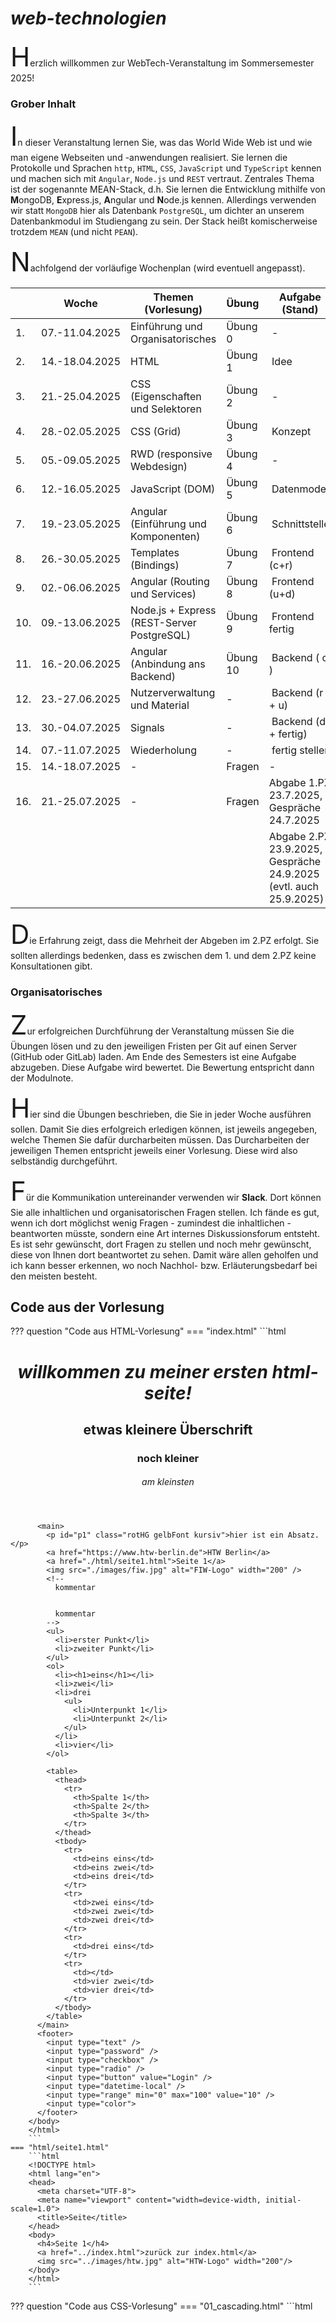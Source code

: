 # Web-Technologien

Herzlich willkommen zur WebTech-Veranstaltung im Sommersemester 2025! 

### Grober Inhalt

In dieser Veranstaltung lernen Sie, was das World Wide Web ist und wie man eigene Webseiten und -anwendungen realisiert. Sie lernen die Protokolle und Sprachen ``http``, ``HTML``, ``CSS``, ``JavaScript`` und `TypeScript` kennen und machen sich mit ``Angular``, ``Node.js`` und ``REST`` vertraut. Zentrales Thema ist der sogenannte [MEAN](https://www.ibm.com/cloud/learn/mean-stack-explained)-Stack, d.h. Sie lernen die Entwicklung mithilfe von <b>M</b>ongoDB, <b>E</b>xpress.js, <b>A</b>ngular und <b>N</b>ode.js kennen. Allerdings verwenden wir statt `MongoDB` hier als Datenbank `PostgreSQL`, um dichter an unserem Datenbankmodul im Studiengang zu sein. Der Stack heißt komischerweise trotzdem `MEAN` (und nicht `PEAN`). 

Nachfolgend der vorläufige Wochenplan (wird eventuell angepasst). 

| | Woche | Themen (Vorlesung) | Übung | Aufgabe (Stand) | Abgabe Übung bis | 
|-|-------|--------------------|-------|-----------------|------------------|
| 1. | 07.-11.04.2025 | [Einführung](einfuehrung.md#webtechnologien-einfuhrung) und [Organisatorisches](#organisatorisches) | [Übung 0](uebungen.md#ubung-0) | - | - | 
| 2. | 14.-18.04.2025 | [HTML](html.md) | [Übung 1](uebungen.md#ubung-1) | Idee | 22.04.2025 | 
| 3. | 21.-25.04.2025 | [CSS (Eigenschaften und Selektoren](css.md#css) | [Übung 2](uebungen.md#ubung-2) | - | 29.04.2025 | 
| 4. | 28.-02.05.2025 | [CSS (Grid)](css.md#grid) | [Übung 3](uebungen.md#ubung-3) | Konzept | 06.05.2025 | 
| 5. | 05.-09.05.2025 | [RWD (responsive Webdesign)](rwd.md#responsive-web-design) | [Übung 4](uebungen.md#ubung-4) | - | 13.05.2025 | 
| 6. | 12.-16.05.2025 | [JavaScript (DOM)](javascript.md#javascript) | [Übung 5](uebungen.md#ubung-5) | Datenmodell | 20.05.2025 | 
| 7. | 19.-23.05.2025 | [Angular (Einführung und Komponenten)](angular.md#angular) | [Übung 6](uebungen.md#ubung-6) | Schnittstelle | 27.05.2025 | 
| 8. | 26.-30.05.2025 | [Templates (Bindings)](templates.md#templates-bindings) | [Übung 7](uebungen.md#ubung-7) | Frontend (c+r)| 03.06.2025 | 
| 9. | 02.-06.06.2025 | [Angular (Routing und Services)](routing.md#routing-und-services) | [Übung 8](uebungen.md#ubung-8) | Frontend (u+d)| 10.06.2025 | 
| 10. | 09.-13.06.2025 | [Node.js + Express (REST-Server PostgreSQL)](backend_pg.md#rest-api) |  [Übung 9](uebungen.md#ubung-9)| Frontend fertig | 17.06.2025 | 
| 11. | 16.-20.06.2025 | [Angular (Anbindung ans Backend)](fe-be-anbindung.md#frontend-backend-anbindung) | [Übung 10](uebungen.md#ubung-10) | Backend ( c ) | 24.06.2025 | 
| 12. | 23.-27.06.2025 | [Nutzerverwaltung und Material](guards.md#subject-observable-observer-und-guards) | - | Backend (r + u) | 01.07.2025 |
| 13. | 30.-04.07.2025 | Signals  | - | Backend (d + fertig)| 08.07.2025 |
| 14. | 07.-11.07.2025 | Wiederholung | - | fertig stellen | 15.07.2025 |
| 15. | 14.-18.07.2025 | - | Fragen | - | - |
| 16. | 21.-25.07.2025 | - | Fragen | Abgabe 1.PZ 23.7.2025, Gespräche 24.7.2025  |
|  |  |  |  |Abgabe 2.PZ 23.9.2025, Gespräche 24.9.2025 (evtl. auch 25.9.2025)| - |


Die Erfahrung zeigt, dass die Mehrheit der Abgeben im 2.PZ erfolgt. Sie sollten allerdings bedenken, dass es zwischen dem 1. und dem 2.PZ keine Konsultationen gibt. 

### Organisatorisches 

Zur erfolgreichen Durchführung der Veranstaltung müssen Sie die Übungen lösen und zu den jeweiligen Fristen per Git auf einen Server (GitHub oder GitLab) laden. Am Ende des Semesters ist eine Aufgabe abzugeben. Diese Aufgabe wird bewertet. Die Bewertung entspricht dann der Modulnote. 

[Hier](uebungen.md#ubungen) sind die Übungen beschrieben, die Sie in jeder Woche ausführen sollen. Damit Sie dies erfolgreich erledigen können, ist jeweils angegeben, welche Themen Sie dafür durcharbeiten müssen. Das Durcharbeiten der jeweiligen Themen entspricht jeweils einer Vorlesung. Diese wird also selbständig durchgeführt. 

Für die Kommunikation untereinander verwenden wir [**Slack**](https://slack.com/intl/de-de/). Dort können Sie alle inhaltlichen und organisatorischen Fragen stellen. Ich fände es gut, wenn ich dort möglichst wenig Fragen - zumindest die inhaltlichen - beantworten müsste, sondern eine Art internes Diskussionsforum entsteht. Es ist sehr gewünscht, dort Fragen zu stellen und noch mehr gewünscht, diese von Ihnen dort beantwortet zu sehen. Damit wäre allen geholfen und ich kann besser erkennen, wo noch Nachhol- bzw. Erläuterungsbedarf bei den meisten besteht.  

## Code aus der Vorlesung

??? question "Code aus HTML-Vorlesung"
	=== "index.html"
		```html
		<!DOCTYPE html>
		<html lang="en">
		<head>
		  <meta charset="UTF-8">
		  <meta name="viewport" content="width=device-width, initial-scale=1.0">
		  <title>Erste HTML-Seite</title>
		</head>
		<body>
		  <header>
		    <h1>Willkommen zu meiner ersten HTML-Seite!</h1>
		    <h2>etwas kleinere Überschrift</h2>
		    <h3>noch kleiner</h3>
		    <h6>am kleinsten</h6>
		  </header>

		  <main>
			<p id="p1" class="rotHG gelbFont kursiv">hier ist ein Absatz. </p>
			<a href="https://www.htw-berlin.de">HTW Berlin</a>
			<a href="./html/seite1.html">Seite 1</a>
			<img src="./images/fiw.jpg" alt="FIW-Logo" width="200" />
			<!--  
			  kommentar 
			  

			  kommentar
			-->
			<ul>
			  <li>erster Punkt</li>
			  <li>zweiter Punkt</li>
			</ul>
			<ol>
			  <li><h1>eins</h1></li>
			  <li>zwei</li>
			  <li>drei
			    <ul>
			      <li>Unterpunkt 1</li>
			      <li>Unterpunkt 2</li>
			    </ul>
			  </li>
			  <li>vier</li>
			</ol>

			<table>
			  <thead>
			    <tr>
			      <th>Spalte 1</th>
			      <th>Spalte 2</th>
			      <th>Spalte 3</th>
			    </tr>
			  </thead>
			  <tbody>
			    <tr>
			      <td>eins eins</td>
			      <td>eins zwei</td>
			      <td>eins drei</td>
			    </tr>
			    <tr>
			      <td>zwei eins</td>
			      <td>zwei zwei</td>
			      <td>zwei drei</td>
			    </tr>
			    <tr>
			      <td>drei eins</td>
			    </tr>
			    <tr>
			      <td></td>
			      <td>vier zwei</td>
			      <td>vier drei</td>
			    </tr>
			  </tbody>
			</table>
		  </main>
		  <footer>
		    <input type="text" />
		    <input type="password" />
		    <input type="checkbox" />
		    <input type="radio" />
		    <input type="button" value="Login" />
		    <input type="datetime-local" />
		    <input type="range" min="0" max="100" value="10" />
		    <input type="color">
		  </footer>
		</body>
		</html>
		```
	=== "html/seite1.html"
		```html
		<!DOCTYPE html>
		<html lang="en">
		<head>
		  <meta charset="UTF-8">
		  <meta name="viewport" content="width=device-width, initial-scale=1.0">
		  <title>Seite</title>
		</head>
		<body>
		  <h4>Seite 1</h4>
		  <a href="../index.html">zurück zur index.html</a>
		  <img src="../images/htw.jpg" alt="HTW-Logo" width="200"/>
		</body>
		</html>
		```

??? question "Code aus CSS-Vorlesung"
	=== "01_cascading.html"
		```html
		<!DOCTYPE html>
		<html lang="en">
		<head>
		    <meta charset="UTF-8">
		    <meta http-equiv="X-UA-Compatible" content="IE=edge">
		    <meta name="viewport" content="width=device-width, initial-scale=1.0">
		    <title>Cascading</title>
		    <!-- Einbinden von CSS per externer css-Datei-->
		    <link rel="stylesheet" href="../styles/mystyles.css">
		    <style>
		       h1 {
		        text-transform: lowercase;  /* CSS-Kommentare */
		        font-style: italic;
		       }
		       
		       ol {
		        color: blue;
		       }

		       .fgYellow {
		        color: yellow;
		       }

		       /*
		       .bgBrown {
		        background-color: brown;
		       }
		        */

		       .freigewaehlt {
		        font-size: 2em;
		       }

		       #firstH2 {
		        text-decoration: underline;
		       }

		       article p {
		        color: red;
		       }

		       section>p {
		        color: green;
		       }

		       a {
		        text-decoration: none;
		       }

		       a:hover {
		        background-color: blue;
		        color: white;
		       }

		       p::first-letter {
		        font-size: 3em;
		       }

		    </style>
		</head>
		<body>
		    <header>
		        <h1 style="background-color: rgb(50, 140, 140); color: rgb(249, 245, 245);">Cascading Style Sheets - CSS</h1>
		    </header>
		    <main>
		        <section>
		            <h2 id="firstH2">Section 1</h2>
		            <article>
		                <p class="fgYellow bgBrown freigewaehlt">Lorem ipsum dolor sit amet consectetur adipisicing elit. Quisquam, quae.</p>
		                <p class="fgYellow bgBrown">Lorem ipsum dolor sit amet consectetur adipisicing elit. Quisquam, quae.</p>
		            </article>
		            <article class="bgBrown">
		                <p>Lorem ipsum dolor sit amet consectetur adipisicing elit. Quisquam, quae.</p>
		                <p>Lorem ipsum dolor sit amet consectetur adipisicing elit. Quisquam, quae.</p>
		            </article>
		            <p>direktes Kind einer section</p>
		        </section>
		        <section>
		            <h2>Section 2</h2>
		            <article>
		                <p>Lorem ipsum dolor sit amet consectetur adipisicing elit. Quisquam, quae.</p>
		                hallo ballo
		                <p>Lorem ipsum dolor sit amet consectetur adipisicing elit. Quisquam, quae.</p>
		            </article>
		            <article>
		                <p>Lorem ipsum dolor sit amet consectetur adipisicing elit. Quisquam, quae.</p>
		                <p>Lorem ipsum dolor sit amet consectetur adipisicing elit. Quisquam, quae.</p>
		            </article>
		        </section>
		        <ol>
		            <li>item 1
		                <ul>
		                    <li>subitem</li>
		                    <li>subitem</li>
		                    <li>subitem</li>
		                </ul>
		            </li>
		            <li>item 2</li>
		            <li>item 3</li>
		            <li>item 4</li>
		            <li>item 5</li>
		        </ol>
		    </main>
		    <aside>
		        <h2>Aside</h2>
		        <p>Lorem ipsum dolor sit amet consectetur adipisicing elit. Quisquam, quae.</p>
		        <p>Lorem ipsum dolor sit amet consectetur adipisicing elit. Quisquam, quae.</p>
		    </aside>
		    <footer>
		        <p>
		            <a href="./02_boxmodel.html">Boxmodel</a>&nbsp;&middot;&nbsp;
		            <a href="./03_rangfolge.html">Rangfolge</a>
		            <a href="https://www.htw-berlin.de">HTW Berlin</a>

		        </p>
		    </footer>

		</body>
		</html>
		```
	=== "02_boxmodel.html"
		```html
		<!DOCTYPE html>
		<html lang="en">
		<head>
		    <meta charset="UTF-8">
		    <meta http-equiv="X-UA-Compatible" content="IE=edge">
		    <meta name="viewport" content="width=device-width, initial-scale=1.0">
		    <title>Box-Model</title>
		    <style>
		      * {
		        box-sizing: content-box;  /* Standard */
		      }

		      img {
		        border: 1px solid black;
		        margin: 100px;
		    }
		      div {
		          width: 322px;
		          padding: 30px;
		          border: 5px solid gray;
		          margin: 0;
		      }
		    </style>
		</head>
		<body>
		    <header>
		        <h1>Box-Model</h1>
		    </header>
		    <main>
		        <img src="../images/fiw.jpg" alt="fiw logo" style="width:350px"/>
		        <div>Das FIW-Logo hat eine Breite von 350px (width:350px).
		            Der Inhalt dieser Box hat eine Breite von 320px.
		            Dazu kommt padding von 10px (auf beiden Seiten)
		            und ein Rahmen mit der Breite von 5px. Macht zusammen
		            350px.
		        </div>
		    </main>
		    <footer>
		        <p><a href="./01_cascading.html">Einführung</a>&nbsp;&middot;&nbsp;<a href="./03_rangfolge.html">Rangfolge</a></p>
		    </footer>

		</body>
		</html>
		```
	=== "03_rangfolge.html"
		```html
		<!DOCTYPE html>
		<html lang="en">
		<head>
		    <meta charset="UTF-8">
		    <meta http-equiv="X-UA-Compatible" content="IE=edge">
		    <meta name="viewport" content="width=device-width, initial-scale=1.0">
		    <title>Reihenfolge Selektoren</title>
		    <style>
		      a:link {
		        color: blue; 
		      }

		      .link {
		        color: green;
		      }
		      #navigation a {
		        color: red;
		      }

		      li a {
		        color: magenta;
		      }
		    </style>
		</head>
		<body>
		    <header>
		        <h1>Reihenfolge Wirkung Selektoren</h1>
		    </header>
		    <main>
		        <h4>Test</h4>
		        <ul id="navigation">
		            <li><a href="./01_cascading.html" class="link">Einführung</a></li>
		            <li><a href="./02_boxmodel.html" class="link">Boxmodel</a></li>
		        </ul>
		        <h4>Prinzip</h4>
		        <dl>
		            <dt><em>Kategorie A</em></dt>
		            <dd>erhält den Wert 1, wenn CSS-Definitionen direkt im style-Attribut eines HTML-Elementes notiert sind</dd>
		            <dt><em>Kategorie B</em></dt>
		            <dd>erhält den Wert 1 bei Selektoren für Elemente mit id-Attributen</dd>
		            <dt><em>Kategorie C</em></dt>
		            <dd>Anzahl der von einem Selektor betroffenen Klassen und Pseudoklassen</dd>
		            <dt><em>Kategorie D</em></dt>
		            <dd>Anzahl der von einem Selektor betroffenen Elementnamen und Pseudo-Elemente</dd>
		        </dl>
		        <ol>
		            <li>Bei der Reihenfolge der Sortierung gilt: A > B > C > D, also z.B. 1 0 0 0 vor (größer als) 0 1 2 2.</li>
		            <li>Bei Gleichheit gilt die letzte Definition</li>
		        </ol>
		    </main>
		    <footer>
		        <p><a href="./02_boxmodel.html">Boxmodel</a>&nbsp;&middot;&nbsp;<a href="./01_cascading.html">Einführung</a></p>
		    </footer>

		</body>
		</html>
		```
	=== "04_display.html"
		```html
		<!DOCTYPE html>
		<html lang="en">
		<head>
		    <meta charset="UTF-8">
		    <meta name="viewport" content="width=device-width, initial-scale=1.0">
		    <title>display</title>
		    <style>
		      p {
		            color: red;
		      }

		    p.ex1 {
		        display: none;
		    }

		    p.ex2 {
		        display: inline;
		    }

		    p.ex4 {
		        display: inline-block;
		    }
		    </style>
		</head>
		<body>
		<header>
		    <nav>
		<ul>
		    <li><a href="./02_boxmodel.html">Boxmodel</a></li>
		    <li><a href="./01_cascading.html">Cascading</a></li>
		    <li><a href="#">Display</a></li>
		    <li><a href="./05_grid">Grid</a></li>
		</ul>
		    </nav>
		</header>
		<main>
		<h1>The display Property</h1>

		<h2>display: none:</h2>
		<div>
		Lorem ipsum dolor sit amet, consectetur adipiscing elit. Etiam semper diam at erat pulvinar, at pulvinar felis blandit. <p class="ex1">none!</p> Vestibulum volutpat tellus diam, consequat gravida libero rhoncus ut.
		</div>

		<h2>display: inline:</h2>
		<div>
		Lorem ipsum dolor sit amet, consectetur adipiscing elit. Etiam semper diam at erat pulvinar, at pulvinar felis blandit. <p class="ex2">inline!</p> Vestibulum volutpat tellus diam, consequat gravida libero rhoncus ut.
		</div>

		<h2>display: block:</h2>
		<div>
		Lorem ipsum dolor sit amet, consectetur adipiscing elit. Etiam semper diam at erat pulvinar, at pulvinar felis blandit. <p class="ex3">block!</p> Vestibulum volutpat tellus diam, consequat gravida libero rhoncus ut.
		</div>

		<h2>display: inline-block:</h2>
		<div>
		Lorem ipsum dolor sit amet, consectetur adipiscing elit. Etiam semper diam at erat pulvinar, at pulvinar felis blandit. <p class="ex4">neue Zeile und dann inline!</p> Vestibulum volutpat tellus diam, consequat gravida libero rhoncus ut.
		</div>   

		<ul>
		    <li><a href="https://developer.mozilla.org/en-US/docs/Web/CSS/display?retiredLocale=de">Gibt noch sehr viele andere</a></li>
		    <li><a href="./index.html">Zurück</a></li>
		</ul>
		</main>
		    <footer>

		    </footer>
		</body>
		</html>
		```


??? question "Code aus der Layout/RWD-Vorlesung"
	=== "05_grid.html"
		```html
		<!DOCTYPE html>
		<html lang="en">
		<head>
		    <meta charset="UTF-8">
		    <meta http-equiv="X-UA-Compatible" content="IE=edge">
		    <meta name="viewport" content="width=device-width, initial-scale=1.0">
		    <title>CSS-Grid</title>
		    <style>

		        .orange {
		            background-color: orange;
		            opacity: 0.5;
		            border: 2px solid gray;
		            border-radius: 5px;
		            padding: 30px;
		        }

		        .wrapper {
		            display: grid;
		            grid-template-columns: repeat(3, 1fr);
		            grid-template-rows: repeat(4, 1fr);
		        }

		        .one {
		            /* grid-column-start: 1;
		            grid-column-end: 3; */
		            grid-column: 1/3;
		            /* grid-row-start: 2;
		            grid-row-end: 4; */
		            grid-row: 2 / 4;
		        }

		        .two {
		            grid-column: 2;
		            grid-row: 2;
		        }




		    </style>
		</head>
		<body>
		    <header>
		        <h1>CSS-Grid</h1>
		    </header>
		    <main class="wrapper">
		        <div class="one orange">One</div>
		        <div class="two orange">Two</div>
		        <div class="three orange">Three</div>
		        <div class="four orange">Four</div>
		        <div class="five orange">Five</div>
		        <div class="six orange">Six</div>
		    </main>
		    <footer>
		        <p><a href="https://www.w3schools.com/cssref/pr_grid.php">grid</a></p>
		        <p><a href="https://www.w3schools.com/cssref/pr_grid-template-columns.php">grid-template-columns</a></p>
		        <p><a href="https://css-tricks.com/introduction-fr-css-unit/">fr - fraction</a></p>
		        <p><a href="./index.html">Zurück</a></p>
		    </footer>

		</body>
		</html>
		```
	=== "rwd1.html"
		```html
		<!DOCTYPE html>
		<html lang="en">

		<head>
		    <meta charset="UTF-8">
		    <meta http-equiv="X-UA-Compatible" content="IE=edge">
		    <meta name="viewport" content="width=device-width, initial-scale=1.0">
		    <title>Document</title>
		    <style>

		        div {
		            width: 100vw;
		            height: 100vh;
		            text-align: center;
		            background-color: red;
		            padding-top: 20%;
		            padding-bottom: 20%;
		            font-size: medium;
		        }

		        @media (min-width: 800px) {
		            div {
		                background-color: blue;
		                color: white;
		            }
		        }



		        @media (min-width: 1200px) {
		            div {
		                background-color: green;
		                color: yellow;
		                font-style: italic;
		            }
		        }


		    </style>
		</head>

		<body>
		    <div>Ändern Sie die Breite des Browsers, um den Effekt zu sehen.</div>
		</body>

		</html>
		```
	=== "rwd2.html"
		```html
		<!DOCTYPE html>
		<html lang="en">

		<head>
		    <meta charset="UTF-8">
		    <meta name="viewport" content="width=device-width, initial-scale=1">
		    <title>Responsive Webdesign</title>
		    <style>
		        .small {
		            display: grid;
		            grid-template-columns: 1fr;
		            column-gap: 2%;
		            row-gap: 2%;
		        }

		        @media (min-width: 800px) {
		            .medium  {
		                display: grid;
		                grid-template-columns: 1fr 1fr;
		            }
		        }

		        @media (min-width: 1200px) {
		            .large  {
		                display: grid;
		                grid-template-columns: repeat(4, 1fr);
		            }
		        }
		    </style>
		</head>

		<body>
		    <main class="small medium large">
		        <p>
		            Lorem ipsum dolor sit amet, consetetur sadipscing elitr, sed diam nonumy eirmod tempor invidunt ut labore et dolore magna aliquyam erat, sed diam voluptua. At vero eos et accusam et justo duo dolores et ea rebum. Stet clita kasd gubergren, no sea takimata
		            sanctus est Lorem ipsum dolor sit amet. Lorem ipsum dolor sit amet, consetetur sadipscing elitr, sed diam nonumy eirmod tempor invidunt ut labore et dolore magna aliquyam erat, sed diam voluptua. At vero eos et accusam et justo duo dolores et
		            ea rebum. Stet clita kasd gubergren, no sea takimata sanctus est Lorem ipsum dolor sit amet. Lorem ipsum dolor sit amet, consetetur sadipscing elitr, sed diam nonumy eirmod tempor invidunt ut labore et dolore magna aliquyam erat, sed diam voluptua.
		            At vero eos et accusam et justo duo dolores et ea rebum. Stet clita kasd gubergren, no sea takimata sanctus est Lorem ipsum dolor sit amet. Duis autem vel eum iriure dolor in hendrerit in vulputate velit esse molestie consequat, vel illum dolore
		            eu feugiat nulla facilisis at vero eros et accumsan et iusto odio dignissim qui blandit praesent luptatum zzril delenit augue duis dolore te feugait nulla facilisi. Lorem ipsum dolor sit amet,
		        </p>
		        <p>
		            Lorem ipsum dolor sit amet, consetetur sadipscing elitr, sed diam nonumy eirmod tempor invidunt ut labore et dolore magna aliquyam erat, sed diam voluptua. At vero eos et accusam et justo duo dolores et ea rebum. Stet clita kasd gubergren, no sea takimata
		            sanctus est Lorem ipsum dolor sit amet. Lorem ipsum dolor sit amet, consetetur sadipscing elitr, sed diam nonumy eirmod tempor invidunt ut labore et dolore magna aliquyam erat, sed diam voluptua. At vero eos et accusam et justo duo dolores et
		            ea rebum. Stet clita kasd gubergren, no sea takimata sanctus est Lorem ipsum dolor sit amet. Lorem ipsum dolor sit amet, consetetur sadipscing elitr, sed diam nonumy eirmod tempor invidunt ut labore et dolore magna aliquyam erat, sed diam voluptua.
		            At vero eos et accusam et justo duo dolores et ea rebum. Stet clita kasd gubergren, no sea takimata sanctus est Lorem ipsum dolor sit amet. Duis autem vel eum iriure dolor in hendrerit in vulputate velit esse molestie consequat, vel illum dolore
		            eu feugiat nulla facilisis at vero eros et accumsan et iusto odio dignissim qui blandit praesent luptatum zzril delenit augue duis dolore te feugait nulla facilisi. Lorem ipsum dolor sit amet,
		        </p>
		        <p>
		            Lorem ipsum dolor sit amet, consetetur sadipscing elitr, sed diam nonumy eirmod tempor invidunt ut labore et dolore magna aliquyam erat, sed diam voluptua. At vero eos et accusam et justo duo dolores et ea rebum. Stet clita kasd gubergren, no sea takimata
		            sanctus est Lorem ipsum dolor sit amet. Lorem ipsum dolor sit amet, consetetur sadipscing elitr, sed diam nonumy eirmod tempor invidunt ut labore et dolore magna aliquyam erat, sed diam voluptua. At vero eos et accusam et justo duo dolores et
		            ea rebum. Stet clita kasd gubergren, no sea takimata sanctus est Lorem ipsum dolor sit amet. Lorem ipsum dolor sit amet, consetetur sadipscing elitr, sed diam nonumy eirmod tempor invidunt ut labore et dolore magna aliquyam erat, sed diam voluptua.
		            At vero eos et accusam et justo duo dolores et ea rebum. Stet clita kasd gubergren, no sea takimata sanctus est Lorem ipsum dolor sit amet. Duis autem vel eum iriure dolor in hendrerit in vulputate velit esse molestie consequat, vel illum dolore
		            eu feugiat nulla facilisis at vero eros et accumsan et iusto odio dignissim qui blandit praesent luptatum zzril delenit augue duis dolore te feugait nulla facilisi. Lorem ipsum dolor sit amet,
		        </p>
		        <p>
		            Lorem ipsum dolor sit amet, consetetur sadipscing elitr, sed diam nonumy eirmod tempor invidunt ut labore et dolore magna aliquyam erat, sed diam voluptua. At vero eos et accusam et justo duo dolores et ea rebum. Stet clita kasd gubergren, no sea takimata
		            sanctus est Lorem ipsum dolor sit amet. Lorem ipsum dolor sit amet, consetetur sadipscing elitr, sed diam nonumy eirmod tempor invidunt ut labore et dolore magna aliquyam erat, sed diam voluptua. At vero eos et accusam et justo duo dolores et
		            ea rebum. Stet clita kasd gubergren, no sea takimata sanctus est Lorem ipsum dolor sit amet. Lorem ipsum dolor sit amet, consetetur sadipscing elitr, sed diam nonumy eirmod tempor invidunt ut labore et dolore magna aliquyam erat, sed diam voluptua.
		            At vero eos et accusam et justo duo dolores et ea rebum. Stet clita kasd gubergren, no sea takimata sanctus est Lorem ipsum dolor sit amet. Duis autem vel eum iriure dolor in hendrerit in vulputate velit esse molestie consequat, vel illum dolore
		            eu feugiat nulla facilisis at vero eros et accumsan et iusto odio dignissim qui blandit praesent luptatum zzril delenit augue duis dolore te feugait nulla facilisi. Lorem ipsum dolor sit amet,
		        </p>
		    </main>
		</body>

		</html>

		```


??? question "Code aus der Bootstrap-Vorlesung"
	=== "bootstrap.html"
		```html
		<!DOCTYPE html>
		<html lang="en">

		<head>
		    <meta charset="UTF-8">
		    <meta name="viewport" content="width=device-width, initial-scale=1, shrink-to-fit=no">
		    <link href="https://cdn.jsdelivr.net/npm/bootstrap@5.3.6/dist/css/bootstrap.min.css" rel="stylesheet" integrity="sha384-4Q6Gf2aSP4eDXB8Miphtr37CMZZQ5oXLH2yaXMJ2w8e2ZtHTl7GptT4jmndRuHDT" crossorigin="anonymous">
		    <title>Bootstrap</title>
		    <style>
		        .my-bg {
		            background-color: red;
		        }
		    </style>
		</head>

		<body>
		    <main role="main">
		        <div class="p-5 mb-4 bg-warning rounded-3">
		            <div class="container-fluid py-5">
		                <h1 class="display-5 fw-bold">Jetzt mit Bootstrap!</h1>
		                <p class="col-md-8 fs-4">Wir verwenden jetzt Bootstrap und schauen uns mal die Anwendung ein wenig genauer an. Das Grundprinzip besteht darin, HTML-Elementen Klassen zuzuordnen. </p>
		                <p><a class="btn btn-secondary btn-lg" href="https://getbootstrap.com/docs/5.3/examples/" role="button">Bootstrap Beispiele &raquo;</a></p>
		            </div>
		        </div>

		        <a class="btn btn-secondary my-bg">Hallo</a>

		        <div class="container">
		            <h2>Formular mit Validierung, ob Eingabe erfolgte (nur mit CSS - kein JavaScript!)</h2>
		            <p>Hier wird z.B. die Klasse <code>.was-validated</code> verwendet, um zu überprüfen, ob in den Textfeldern und der Checkbox eine Eingabe erfolgt ist.</p>
		            <form class="was-validated">
		                <div class="form-group">
		                    <label for="uname">Username:</label>
		                    <input type="text" class="form-control" id="uname" placeholder="Enter username" name="uname" required>
		                    <div class="valid-feedback">Korrekt</div>
		                    <div class="invalid-feedback">Feld bitte ausfüllen!</div>
		                </div>
		                <div class="form-group">
		                    <label for="pwd">Password:</label>
		                    <input type="password" class="form-control" id="pwd" placeholder="Enter password" name="pswd" required>
		                    <div class="valid-feedback">Korrekt</div>
		                    <div class="invalid-feedback">Feld bitte ausfüllen!</div>
		                </div>
		                <div class="form-group form-check">
		                    <label class="form-check-label">
		                    <input class="form-check-input" type="checkbox" name="remember" required> Ich habe die Datenschutzerklärung gelesen und stimme ihr zu.
		                    <div class="valid-feedback">Korrekt</div>
		                    <div class="invalid-feedback">Hier bitte bestätigen!</div>
		                </label>
		                </div>
		                <button type="submit" class="btn btn-primary">Login</button>
		            </form>
		        </div>
		    </main>
		</body>

		</html>
		```
	=== "bs_grid.html"
		```html
		<!DOCTYPE html>
		<html lang="en">

		<head>
		    <meta charset="UTF-8">
		    <meta name="viewport" content="width=device-width, initial-scale=1, shrink-to-fit=no">
		    <link href="https://cdn.jsdelivr.net/npm/bootstrap@5.3.6/dist/css/bootstrap.min.css" rel="stylesheet" integrity="sha384-4Q6Gf2aSP4eDXB8Miphtr37CMZZQ5oXLH2yaXMJ2w8e2ZtHTl7GptT4jmndRuHDT" crossorigin="anonymous">
		    <title>Grid</title>
		    <style>
		        div div {
		            padding: 10px;
		        }
		    </style>
		</head>

		<body>
		    <main class="container pt-5 ">
		        <h2>Wichtig ist, dass die Spaltenanzahl in einer Zeile 12 ergibt</h2>
		        <div class="row">
		            <div class="col-1" style="background-color: lightgrey;">
		                <h3>col-3</h3>
		                <p>Diesem &lt;div&gt; wurde die Klasse <code>col-3</code> zugewiesen</p>
		            </div>
		            <div class="col-6" style="background-color: darkgrey;">
		                <h3>col-4</h3>
		                <p>Diesem &lt;div&gt; wurde die Klasse <code>col-4</code> zugewiesen</p>
		            </div>
		            <div class="col-1" style="background-color: grey;">
		                <h3>col-5</h3>
		                <p>Diesem &lt;div&gt; wurde die Klasse <code>col-5</code> zugewiesen</p>
		            </div>
		        </div>
		    </main>
		</body>

		</html>
		```
	=== "bs_responsive.html"
		```html
		<!DOCTYPE html>
		<html lang="en">

		<head>
		    <meta charset="UTF-8">
		    <meta name="viewport" content="width=device-width, initial-scale=1, shrink-to-fit=no">
		    <link href="https://cdn.jsdelivr.net/npm/bootstrap@5.3.6/dist/css/bootstrap.min.css" rel="stylesheet" integrity="sha384-4Q6Gf2aSP4eDXB8Miphtr37CMZZQ5oXLH2yaXMJ2w8e2ZtHTl7GptT4jmndRuHDT" crossorigin="anonymous">
		    <title>Grid</title>
		    <style>
		        div div {
		            padding: 10px;
		            margin-top: 5px;
		            margin-bottom: 5px;
		        }

		        .row div:nth-child(odd) {
		            background-color: lightgrey;
		            color: black;
		        }

		        .row div:nth-child(even) {
		            background-color: grey;
		            color: white;
		        }
		    </style>
		</head>

		<body>
		    <main class="container pt-5 ">
		        <h2>Jetzt responsiv - ändern Sie die Monitorbreite</h2>
		        <div class="row">
		            <div class="col-12 col-sm-6 col-md-4 col-lg-3 col-xl-2">
		                <ul>
		                    <li>xs: <code>col-12</code> 1/1</li>
		                    <li>sm: <code>col-sm-6</code> 1/2</li>
		                    <li>md: <code>col-md-4</code> 1/3</li>
		                    <li>lg: <code>col-lg-3</code> 1/4</li>
		                    <li>xl: <code>col-xl-2</code> 1/6</li>
		                </ul>
		            </div>
		            <div class="col-12 col-sm-6 col-md-4 col-lg-3 col-xl-2">
		                <ul>
		                    <li>xs: <code>col-12</code> 1/1</li>
		                    <li>sm: <code>col-sm-6</code> 2/2</li>
		                    <li>md: <code>col-md-4</code> 2/3</li>
		                    <li>lg: <code>col-lg-3</code> 2/4</li>
		                    <li>xl: <code>col-xl-2</code> 2/6</li>
		                </ul>
		            </div>
		            <div class="col-12 col-sm-6 col-md-4 col-lg-3 col-xl-2">
		                <ul>
		                    <li>xs: <code>col-12</code> 1/1</li>
		                    <li>sm: <code>col-sm-6</code> 1/2</li>
		                    <li>md: <code>col-md-4</code> 3/3</li>
		                    <li>lg: <code>col-lg-3</code> 3/4</li>
		                    <li>xl: <code>col-xl-2</code> 3/6</li>
		                </ul>
		            </div>
		            <div class="col-12 col-sm-6 col-md-4 col-lg-3 col-xl-2">
		                <ul>
		                    <li>xs: <code>col-12</code> 1/1</li>
		                    <li>sm: <code>col-sm-6</code> 2/2</li>
		                    <li>md: <code>col-md-4</code> 1/3</li>
		                    <li>lg: <code>col-lg-3</code> 4/4</li>
		                    <li>xl: <code>col-xl-2</code> 4/6</li>
		                </ul>
		            </div>
		            <div class="col-12 col-sm-6 col-md-4 col-lg-6 col-xl-2">
		                <ul>
		                    <li>xs: <code>col-12</code> 1/1</li>
		                    <li>sm: <code>col-sm-6</code> 1/2</li>
		                    <li>md: <code>col-md-4</code> 2/3</li>
		                    <li>lg: <code>col-lg-6</code> 1/2</li>
		                    <li>xl: <code>col-xl-2</code> 5/6</li>
		                </ul>
		            </div>
		            <div class="col-12 col-sm-6 col-md-4 col-lg-6 col-xl-2">
		                <ul>
		                    <li>xs: <code>col-12</code> 1/1</li>
		                    <li>sm: <code>col-sm-6</code> 2/2</li>
		                    <li>md: <code>col-md-4</code> 3/3</li>
		                    <li>lg: <code>col-lg-6</code> 2/2</li>
		                    <li>xl: <code>col-xl-2</code> 6/6</li>
		                </ul>
		            </div>
		        </div>
		    </main>
		</body>

		</html>

		```



??? question "Code aus der JavaScript-Vorlesung"
	=== "01_index.html"
		```html
		<!DOCTYPE html>
		<html lang="en">
		<head>
		    <meta charset="UTF-8">
		    <meta name="viewport" content="width=device-width, initial-scale=1.0">
		    <title>JavaScript</title>

		</head>
		<body>
		    <h1>JavaScript</h1>
		    <main>
		        <h4>Eigenschaften</h4>
		        <ul>
		            <li>Skriptsprache (aus Performanzgründen aber compiliert - z.B. V8 in Chrome, SpiderMonkey in Firefox)</li>
		            <li>dynamische Typisierung</li>
		            <li>keine unterschiedlichen Referenztypen</li>
		            <li>Vererbung durch <code>prototype</code></li>
		            <li>Objekteigenschaften und -funktionen können einfach dem Objekt hinzugefügt werden</li>
		        </ul>
		        <h4>Nützliche Links</h4>
		        <ul>
		            <li><a href="https://www.ecma-international.org/publications-and-standards/standards/ecma-262/">ECMA-262</a></li>
		            <li><a href="https://dom.spec.whatwg.org/">Document Object Model (DOM)</a></li>
		            <li><a href="https://developer.mozilla.org/en-US/docs/Web/JavaScript/Guide">JavaScript Guide</a></li>
		            <li><a href="https://www.w3schools.com/js/default.asp">JavaScript Tutorial</a></li>
		            <li><a href="https://learnjavascript.online/">Learn JavaScript</a></li>
		            <li><a href="https://developer.mozilla.org/en-US/docs/Web/JavaScript/Reference">JavaScript Reference</a></li>
		        </ul>
		        <h4>Ergebnisliste</h4>
		        <ul id="ulresult">
		            <li id="liresult1"></li>
		        </ul>
		        <input type="text" id="input" oninput="inputFunc()" onfocus="changeColor('yellow')" onblur="changeColor('white')" placeholder="Name"/>
		        <button type="button" onclick="helloFIW()">Klick Mich!</button>
		    </main>
		    <script>
		        function changeColor(color) {
		            let inputElement = document.querySelector('#input')
		            console.log('changeColor() : ', inputElement)
		            inputElement.style.backgroundColor = color
		        }

		        function inputFunc() {
		            let inputElement = document.getElementById('input')
		            console.log(inputElement.value)
		            let li1 = document.getElementById('liresult1')
		            li1.textContent = inputElement.value
		            li1.style.color = "red"
		        }

		        function helloFIW(name='World') {
		            const mark = "!"
		            console.log(`Hello ${name}${mark}`)
		        }

		        function test(a, b) {
		            return a + b;
		        }

		        let test2 = (a, b) => a + b

		        let test1 = test;

		        console.log("3+4=" + test(3,4));
		        console.log("3+4=" + test1(3,4));
		        console.log("3+4=" + test2(3,4));
		    </script>
		</body>
		</html>
		```
	=== "02_object.html"
		```html
		<!DOCTYPE html>
		<html lang="en">
		<head>
		    <meta charset="UTF-8">
		    <meta name="viewport" content="width=device-width, initial-scale=1.0">
		    <link href="https://cdn.jsdelivr.net/npm/bootstrap@5.2.3/dist/css/bootstrap.min.css" rel="stylesheet"
		        integrity="sha384-rbsA2VBKQhggwzxH7pPCaAqO46MgnOM80zW1RWuH61DGLwZJEdK2Kadq2F9CUG65" crossorigin="anonymous">
		    <title>Javascript</title>
		    <style>
		        div#output {
		            height: 300px;
		        }
		    </style>
		</head>
		<body class="container" onload="setBackgroundColorDiv()">
		    
		    <h1>JavaScript-Objekte</h1>
		    <div id="output">

		    </div>
		    <div class="my-3">
		        <div class="row">
		            <div class="col-2">
		                <label for="hueIP" class="form-label">Hue (Farbton)</label>
		            </div>
		            <div class="col-2">
		                <input type="text" class="form-range" id="hueOP" value="50">
		            </div>
		            <div class="col-8">
		                <input type="range" class="form-range" min="0" max="360" id="hueIP" oninput="setNewColor()" value="50">
		            </div>
		        </div>
		        <div class="row">
		            <div class="col-2">
		                <label for="satIP" class="form-label">Saturation (Sättigung)</label>
		            </div>
		            <div class="col-2">
		                <input type="text" class="form-range" id="satOP" value="50">
		            </div>
		            <div class="col-8">
		                <input type="range" class="form-range" min="0" max="100" id="satIP" oninput="setNewColor()" value="50">
		            </div>
		        </div>
		        <div class="row">
		            <div class="col-2">
		                <label for="lightIP" class="form-label">Lightness (Helligkeit)</label>
		            </div>
		            <div class="col-2">
		                <input type="text" class="form-range" id="lightOP" value="50">
		            </div>
		            <div class="col-8">
		                <input type="range" class="form-range" min="0" max="100" id="lightIP" oninput="setNewColor()" value="50">
		            </div>
		        </div>
		    </div>
		   <script>
		    function setBackgroundColorDiv() {
		        let colorHSL = {
		            hue: 50,
		            saturation: 50,
		            lightness: 50,
		            getColor: () => `hsl(${colorHSL.hue}, ${colorHSL.saturation}%, ${colorHSL.lightness}%)`
		        }

		        let div = document.getElementById('output');

		        
		        let cHSLJSON = JSON.stringify(colorHSL) ;
		        console.log('json : ', cHSLJSON);

		        let cHSLObj = JSON.parse(cHSLJSON);
		        console.log('objekt : ', cHSLObj);
		        
		        
		        div.style.backgroundColor = colorHSL.getColor();
		    }

		    function setNewColor() {
		        let colorHSL = {
		            hue: document.querySelector('#hueIP').value,
		            saturation: document.querySelector('#satIP').value,
		            lightness: document.querySelector('#lightIP').value,
		            getColor: () => `hsl(${colorHSL.hue}, ${colorHSL.saturation}%, ${colorHSL.lightness}%)`
		        }
		        document.getElementById('hueOP').value = colorHSL.hue;
		        document.getElementById('satOP').value = colorHSL.saturation;
		        document.getElementById('lightOP').value = colorHSL.lightness;
		        let div = document.getElementById('output');
		        div.style.backgroundColor = colorHSL.getColor();
		    }
		   </script>
		</body>
		</html>
		```
	=== "03_create.html"
		```html
		<!DOCTYPE html>
		<html lang="en">
		<head>
		    <meta charset="UTF-8">
		    <meta name="viewport" content="width=device-width, initial-scale=1.0">
		    <link href="https://cdn.jsdelivr.net/npm/bootstrap@5.2.3/dist/css/bootstrap.min.css" rel="stylesheet"
		        integrity="sha384-rbsA2VBKQhggwzxH7pPCaAqO46MgnOM80zW1RWuH61DGLwZJEdK2Kadq2F9CUG65" crossorigin="anonymous">
		    <title>Javascript</title>
		    <style>
		        div#output {
		            height: 300px;
		        }
		    </style>
		</head>
		<body class="container">
		    <h1>Formular auslesen</h1>
		    <h4>Kommentare</h4>

		    <form id="form" onsubmit="return false;"> 

		        <div class="form-floating mb-3">
		            <input type="text" class="form-control" id="input1" placeholder="Kommentar 1" onchange="fixeInput()" />
		            <label for="input1">Kommentar 1</label>
		        </div>

		    </form> 
		    <script>
		        let nr = 1;

		        function fixeInput() {
		            /*
		            let curInputId = "input" + nr;
		            let curInputElement = document.getElementById(curInputId);
		            console.log(curInputElement.value);
		            curInputElement.disabled = "true";

		            let newDiv = document.createElement('div');
		            newDiv.classList.add("form-floating", "mb-3");
		            nr++;
		            let newInputId = "input"+nr;
		            let newInput = document.createElement('input');
		            newInput.classList.add("form-control");
		            newInput.placeholder = "Kommentar " + nr;
		            newInput.id = newInputId;
		            newInput.addEventListener("change", fixeInput);
		            let newLabel = document.createElement('label');
		            newLabel.for = newInputId;
		            newLabel.textContent = "Kommentar " + nr;
		            newDiv.appendChild(newInput);
		            newDiv.appendChild(newLabel);
		            let form = document.getElementById('form');
		            form.appendChild(newDiv);

		            newInput.focus();
		            */

		            nr++;
		            let curInputId = "input" + nr;
		            let kommentar = "Kommentar " + nr;
		            let form = document.getElementById('form');
		            form.innerHTML += `
		            <div class="form-floating mb-3">
		                <input class="form-control" id=${curInputId} placeholder=${kommentar} onchange="fixeInput()" />
		                <label for=${curInputId}>${kommentar}</label>
		            </div> `
		            document.querySelector(`#${curInputId}`).focus()

		        }
		    </script>

		</body>
		</html>
		```



## Semesteraufgabe

Am Ende des Kurses geben Sie eine Webanwendung ab. Diese wird bewertet und bildet die Modulnote für "WebTech" (es gibt also keine Klausur o.ä.). Überlegen Sie sich früh, was Sie implementieren wollen. Ihrer Kreativität sind keine Grenzen gesetzt. Es können 2 Studentinnen gemeinsam ein Projekt durchführen und abgeben. Sie erhalten dann (höchstwahrscheinlich) die gleiche Note. Es muss an den Commits erkennbar sein, welchen Anteil am Ergebnis jede der beiden Studentinnen hatte. Beachten Sie auch dringend die Regeln zum Umgang mit KI in den folgenden Mindestanforderungen!

!!! question "Mindestanforderungen"
	Folgende Anforderungen werden an Ihr Projekt gestellt:

	* das Frontend soll mit Angular entwickelt werden,
	* das Backend mit Node.js,
	* es soll eine Datenbank (MongoDB, kann aber auch MySQL oder PostgreSQL oder MariaDB - aber **nicht** Firebase) verwendet werden,
	* es soll CRUD implementiert sein, d.h. Sie benötigen 
	    * eine Komponente zur Erstellung und Speicherung eines Datenbankeintrages (<b>C</b>reate),
	    * eine Komponente zur Änderung eines Datenbankeintrages (<b>U</b>pdate),
	    * eine Komponente zur Anzeige *aller* Datenbankeinträge (<b>R</b>ead),
	    * eine Komponente zum Löschen eines Datenbankeintrages (<b>D</b>elete).
    * wenn Sie die Anwendung alleine umsetzen, dann genügen 3 der 4 CRUD-Funktionalitäten
    * wenn Sie die Anwendung zu zweit entwickeln, dann
    	* sollen alle 4 CRUD-Funktionalitäten umgesetzt werden und
    	* Login (Username + Passwort) und
    	* ich schaue mir die Commit-Hiostorie im Git genauer an, um sicherzugehen, dass beide Studentinnen gleich viel an der Anwendung mitentwickelt haben

	Datenbankeinträge können Bücher, CDs, ToDos, Einkaufslisten, Vorlesungen, Kühlschrankinhalte usw. sein - wie gesagt, Ihrer Kreativität sind keine Grenzen gesetzt. Backend, Frontend und Datenbank müssen sich schon von dem unterscheiden, was wir in der Vorlesung und in der Übung gemacht haben (und somit vom Skript). 

	Die Anwendung soll in einem Git-Dienst (GitHub, GitLab, ...) verfügbar sein. 

	Verwenden Sie ein CSS-Framework, wie z.B. Materialize, Bootstrap o.ä.! Ihre Anwendung soll "modern" aussehen und responsive sein. 

	Erstellen Sie eine **informative (ausführliche) README**-Datei (`README.md`). Diese Datei sollte beinhalten:

	 - Eine Beschreibung Ihrer Anwendung. Am besten mit Screenshots, so dass sie Ihren Kommilitoninnen aus den nächsten Jahren hilft, ein Verständnis dafür zu entwickeln, was mögliche Semesteraufgaben sein können.
	 - Eine Anleitung zur Installation Ihrer Anwendung. 

	Super wäre es, wenn Sie die Datenbank, die Sie verwenden, per Skript vorausfüllen, d.h. es wäre schön, wenn zum Testen der Anwendung nur das Frontend und das Backend gestartet werden müssten und alles andere automatisch passieren würde. Super wäre es auch, wenn Sie Ihre Anwendung deployen würden. 

	Wenn alle Anforderungen kritiklos erfüllt sind, ist die Note schonmal eine `1.7` (bei leichter Kritik `2.0`). Es zeigte sich jedoch in den letzten Jahren, dass es wirklich herausragende Lösungen gab, die dann auch mit einer `1.3` und einige (wenige) sogar mit einer `1.0` bewertet werden konnten. Die Erwartungen für solche Lösungen lassen sich nicht formulieren, denn sie gehen ja "über die Erwartungen hinaus" ;-). 
	
	Nach Abgabe vereinbaren wir ein Online-Meeting, in dem Sie mir Ihre Anwendung nochmal zeigen können und ich Ihnen Fragen zu Ihrem Code stellen werde. Ist keine Prüfung, sondern eher ein fachliches Gespräch.  

	**Beachten Sie folgende Regeln zum Umgang mit KI :** <br/>

	1. Die Nutzung von KI bei der Erstellung der Semesterabgabe ist grundsätzlich erlaubt.
	2. In der `README.md` muss es ein Verzeichnis der verwendeten KI-Werkzeuge geben (stichpunktartig, wofür welche KI verwendet wurde).
	3. Ihren Code müssen Sie erklären und einfache Änderungen und Ergänzungen durchführen können. Wenn Sie mehrere/alle Fragen im Gespräch nicht beantworten können, gilt die Arbeit als Täuschungsversuch.

## Abgabe- und Gesprächstermine

Die Lösung für die Semesteraufgabe pushen Sie in Ihr Respository. In einem Gespräch führen Sie die Lösung vor und wir unterhalten uns über Ihre Lösung. Dafür stehen verschiedene Termine zur Verfügung. 

- 1. Prüfungszeitraum: 23.7.2025 Abgabe und 24.7.2025 Gespräch
- 2. Püfungszeitraum: 23.9.2025 Abgabe und 24.9.2025 (evtl. auch 25.9.2025) Gespräch

Bitte tragen Sie sich in [Moodle](https://moodle.htw-berlin.de/mod/wiki/view.php?id=1938265) in den von Ihnen gewünschten Gesprächstermin ein! Wenn Sie im 1.PZ abgeben, tragen Sie sich im LSF zum ersten PZ zur Prüfung ein, ansonsten im 2.PZ. 



